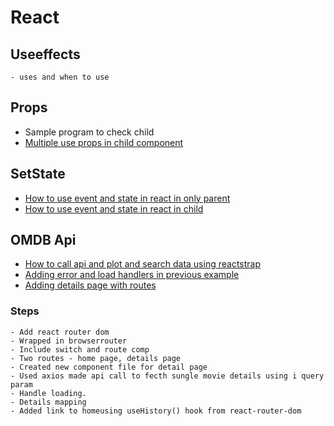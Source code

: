 # React 

## Useeffects
	- uses and when to use

## Props
* Sample program to check child
* [Multiple use props in  child component](https://codesandbox.io/s/react-parent-child-27u0c?file=/src/App.js)

## SetState
* [How to use event and state in react in only parent](https://codesandbox.io/s/react-parentfunction-3qimv?file=/src/App.js)
* [How to use event and state in react in child](https://codesandbox.io/s/react-parentfunction-childchange-3xjj2?file=/src/App.js) 

## OMDB Api 

* [How to call api and plot and search  data using reactstrap]("https://codesandbox.io/s/omdb-api-yrmq6?file=/src/App.js")
* [Adding error and load handlers in previous example]("https://codesandbox.io/s/omdb-api-with-search-error-load-handling-xfg2e?file=/src/App.js")
* [Adding details page with routes]("https://codesandbox.io/s/omdb-api-with-details-page-using-routes-vbp1s?file=/src/App.js")
	
### Steps
	- Add react router dom
	- Wrapped in browserrouter
	- Include switch and route comp
	- Two routes - home page, details page
	- Created new component file for detail page
	- Used axios made api call to fecth sungle movie details using i query param
	- Handle loading.
	- Details mapping
	- Added link to homeusing useHistory() hook from react-router-dom
